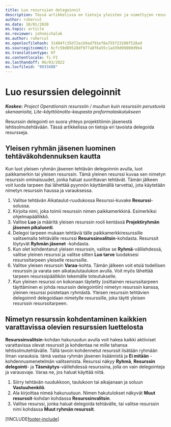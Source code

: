 ```yaml
---
title: Luo resurssien delegoinnit
description: Tässä artikkelissa on tietoja yleisten ja nimettyjen resurssien delegointien luomisesta.
author: ruhercul
ms.date: 10/01/2020
ms.topic: article
ms.reviewer: johnmichalak
ms.author: ruhercul
ms.openlocfilehash: 31404fc35d72acb9ad791ef8a755f23108f528ad
ms.sourcegitcommit: 6cfc50d89528df977a8f6a55c1ad39d99800d9b4
ms.translationtype: HT
ms.contentlocale: fi-FI
ms.lasthandoff: 06/03/2022
ms.locfileid: "8933488"
---
```

# <a name="create-resource-assignments"></a>Luo resurssien delegoinnit

_**Koskee:** Project Operationsin resurssiin / muuhun kuin resurssiin perustuvia skenaarioita, Lite-käyttöönotto-kaupasta proformalaskutukseen_


Resurssin delegointi on suora yhteys projektitiimin jäsenestä lehtisolmutehtävään. Tässä artikkelissa on tietoja eri tavoista delegoida resursseja.

## <a name="create-a-generic-team-member-through-task-assignment"></a>Yleisen ryhmän jäsenen luominen tehtäväkohdennuksen kautta


Kun luot yleisen ryhmän jäsenen tehtävän delegoinnin avulla, luot paikkamerkin tai yleisen resurssin. Tämä yleinen resurssi kuvaa sen nimetyn resurssin ominaisuudet, jonka haluat suorittavan tehtävät. Tämän jälkeen voit luoda tarpeen (tai lähettää pyynnön käyttämällä tarvetta), jota käytetään nimetyn resurssin haussa ja varauksessa.

1. Valitse tehtävän Aikataulut-ruudukossa Resurssi-kuvake **Resurssi**-solussa.
2. Kirjoita nimi, joka toimii resurssin nimen paikkamerkkinä. Esimerkiksi ohjelmapäällikkö.
3. Valitse **Luo** ja määritä yleisen resurssin rooli kentässä **Projektiryhmän jäsenen pikaluonti**.
4. Delegoi tarpeen mukaan tehtäviä tälle paikkamerkkiresurssille valitsemalla tehtävälle resurssi **Resurssinvalitsin**-kohdasta. Resurssit löytyvät **Ryhmän jäsenet** -kohdasta.
5. Kun olet kohdentanut yleisen resurssin, valitse se **Ryhmä**-välilehdessä, valitse yleinen resurssi ja valitse sitten **Luo tarve** luodaksesi resurssitarpeen yleiselle resurssille.
6. Valitse yleisen resurssin **Varaa**-kohta. Tämän jälkeen voit etsiä todellisen resurssin ja varata sen aikataulutaulukon avulla. Voit myös lähettää tarpeen resurssipäällikön tekemälle toteutukselle.
7. Kun yleinen resurssi on kokonaan täytetty (osittainen resurssitarpeen täyttäminen ei johda resurssin delegointiin) nimetyn resurssin kanssa, yleinen resurssi poistetaan ryhmästä. Yleisen resurssin tehtävien delegoinnit delegoidaan nimetylle resurssille, joka täytti yleisen resurssin resurssitarpeen.

## <a name="assign-a-named-resource-from-the-list-of-all-bookable-resources"></a>Nimetyn resurssin kohdentaminen kaikkien varattavissa olevien resurssien luettelosta

**Resurssinvalitsin**-kohdan hakuruudun avulla voit hakea kaikki aktiiviset varattavissa olevat resurssit ja kohdentaa ne mille tahansa lehtisolmutehtävälle. Tällä tavoin kohdennetut resurssit lisätään ryhmään ilman varauksia. tämä vastaa ryhmän jäsenen lisäämistä ja **Ei mitään** -kohdennusmenetelmän valitsemista. Resurssi näkyy **Ryhmä**, **Resurssin delegointi**- ja **Täsmäytys**-välilehdessä resurssina, jolla on vain delegointeja ja varausvaje. Varaa ne, jos haluat käyttää niitä.

1. Siirry tehtävän ruudukkoon, taulukoon tai aikajanaan ja soluun **Vastuuhenkilö**.
2. Ala kirjoittaa nimeä hakuruutuun. Nimen hakutulokset näkyvät **Muut resurssit**-kohdan kohdassa **Resurssinvalitsin**.
3. Valitse resurssi, jonka haluat delegoida tehtävälle, tai valitse resurssin nimi kohdassa **Muut ryhmän resurssit**.


[!INCLUDE[footer-include](../includes/footer-banner.md)]